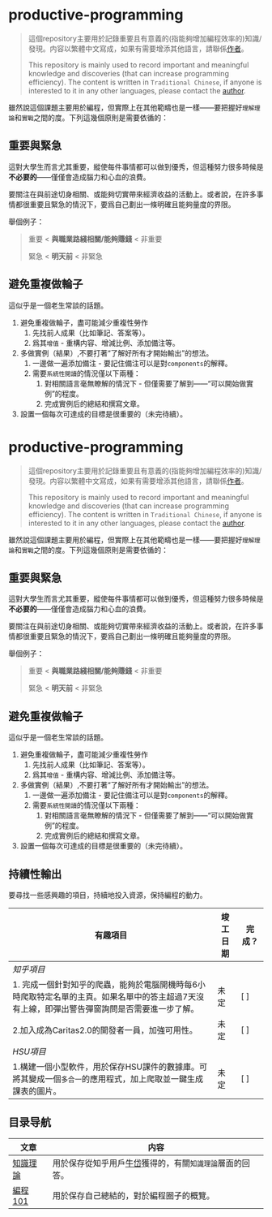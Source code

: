 # productive-programming
>這個repository主要用於記錄重要且有意義的(指能夠增加編程效率的)知識/發現。内容以繁體中文寫成，如果有需要增添其他語言，請聯係[作者](https://github.com/travrs629)。
>
> This repository is mainly used to record important and meaningful knowledge and discoveries (that can increase programming efficiency). The content is written in `Traditional Chinese`, if anyone is interested to it in any other languages, please contact the [author](https://github.com/travrs629).

雖然說這個課題主要用於編程，但實際上在其他範疇也是一樣——要把握好`理解理論`和`實戰`之間的度。下列這幾個原則是需要依循的：

## 重要與緊急

這對大學生而言尤其重要，縱使每件事情都可以做到優秀，但這種努力很多時候是**不必要的**——僅僅會造成腦力和心血的浪費。


要關注在與前途切身相關、或能夠切實帶來經濟收益的活動上。或者說，在許多事情都很重要且緊急的情況下，要爲自己劃出一條明確且能夠量度的界限。


舉個例子：

> 重要 < **與職業路綫相關/能夠賺錢** < 非重要
>
> 緊急 < **明天前** < 非緊急

## 避免重複做輪子

這似乎是一個老生常談的話題。

1. 避免重複做輪子，盡可能減少重複性勞作
   1. 先找前人成果（比如筆記、答案等）。
   2. 爲其`增值` - 重構内容、增減比例、添加備注等。
2. 多做實例（結果）,不要打著“了解好所有才開始輸出”的想法。
   1. 一邊做一遍添加備注 - 要記住備注可以是對`components`的解釋。
   2. 需要`系統性閲讀`的情況僅以下兩種：
      1. 對相關語言毫無瞭解的情況下 - 但僅需要了解到——“可以開始做實例”的程度。
      2. 完成實例后的總結和撰寫文章。
3. 設置一個每次可達成的目標是很重要的（未完待續）。

# productive-programming
>這個repository主要用於記錄重要且有意義的(指能夠增加編程效率的)知識/發現。内容以繁體中文寫成，如果有需要增添其他語言，請聯係[作者](https://github.com/travrs629)。
>
> This repository is mainly used to record important and meaningful knowledge and discoveries (that can increase programming efficiency). The content is written in `Traditional Chinese`, if anyone is interested to it in any other languages, please contact the [author](https://github.com/travrs629).

雖然說這個課題主要用於編程，但實際上在其他範疇也是一樣——要把握好`理解理論`和`實戰`之間的度。下列這幾個原則是需要依循的：

## 重要與緊急

這對大學生而言尤其重要，縱使每件事情都可以做到優秀，但這種努力很多時候是**不必要的**——僅僅會造成腦力和心血的浪費。


要關注在與前途切身相關、或能夠切實帶來經濟收益的活動上。或者說，在許多事情都很重要且緊急的情況下，要爲自己劃出一條明確且能夠量度的界限。


舉個例子：

> 重要 < **與職業路綫相關/能夠賺錢** < 非重要
>
> 緊急 < **明天前** < 非緊急

## 避免重複做輪子

這似乎是一個老生常談的話題。

1. 避免重複做輪子，盡可能減少重複性勞作
   1. 先找前人成果（比如筆記、答案等）。
   2. 爲其`增值` - 重構内容、增減比例、添加備注等。
2. 多做實例（結果）,不要打著“了解好所有才開始輸出”的想法。
   1. 一邊做一遍添加備注 - 要記住備注可以是對`components`的解釋。
   2. 需要`系統性閲讀`的情況僅以下兩種：
      1. 對相關語言毫無瞭解的情況下 - 但僅需要了解到——“可以開始做實例”的程度。
      2. 完成實例后的總結和撰寫文章。
3. 設置一個每次可達成的目標是很重要的（未完待續）。

## 持續性輸出

要尋找一些感興趣的項目，持續地投入資源，保持編程的動力。


|有趣項目|竣工日期|完成？|
|---|---|---|
|*知乎項目*|
|1. 完成一個針對知乎的爬蟲，能夠於電腦開機時每6小時爬取特定名單的主頁。如果名單中的答主超過7天沒有上線，即彈出警告彈窗詢問是否需要進一步了解。 |未定| [ ] |
|2.加入成為Caritas2.0的開發者一員，加強可用性。 |未定| [ ] |
|*HSU項目*|
|1.構建一個小型軟件，用於保存HSU課件的數據庫。可將其變成一個`多合一`的應用程式，加上爬取並一鍵生成課表的圖片。 |未定| [ ] |

## 目录导航

|文章|内容|
|---|---|
|[知識理論](https://github.com/travrs629/Productive-Programming/blob/main/knowledge-theory.md)|用於保存從知乎用戶[牛岱](https://github.com/niudai/How-to-be-a-good-programmer)獲得的，有關`知識理論`層面的回答。| 
|[編程101](https://github.com/travrs629/Productive-Programming/blob/main/programming-101.md)|用於保存自己總結的，對於編程圈子的概覽。| 
